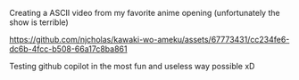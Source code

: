 Creating a ASCII video from my favorite anime opening (unfortunately the show is terrible)

https://github.com/njcholas/kawaki-wo-ameku/assets/67773431/cc234fe6-dc6b-4fcc-b508-66a17c8ba861

Testing github copilot in the most fun and useless way possible xD
